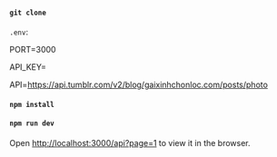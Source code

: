 #### `git clone`

`.env`:

PORT=3000

API_KEY=<Tumblr API Key>

API=https://api.tumblr.com/v2/blog/gaixinhchonloc.com/posts/photo

#### `npm install`

#### `npm run dev`

Open [http://localhost:3000/api?page=1](http://localhost:3000/api?page=1) to view it in the browser.
